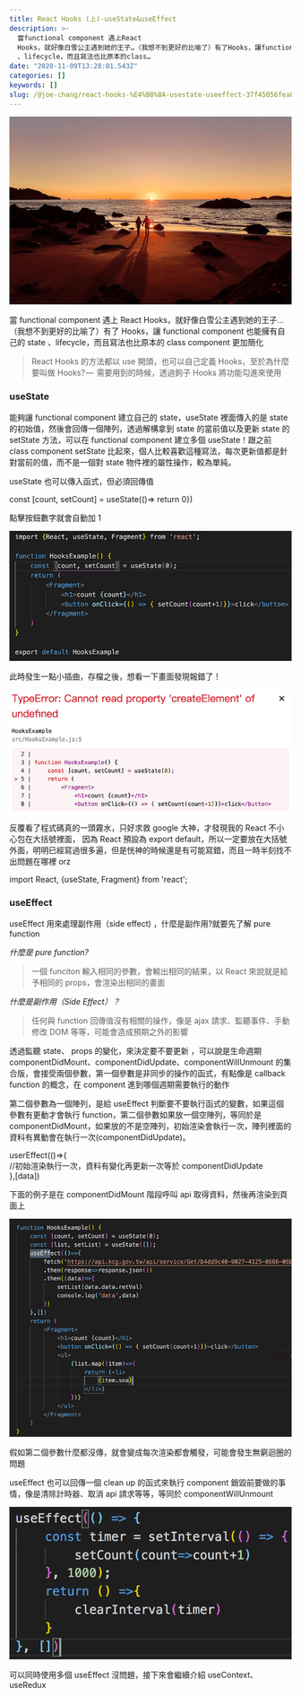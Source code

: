 ```yaml
---
title: React Hooks (上)-useState&useEffect
description: >-
  當functional component 遇上React
  Hooks，就好像白雪公主遇到她的王子…（我想不到更好的比喻了）有了Hooks，讓functional component也能擁有自己的state
  、lifecycle，而且寫法也比原本的class…
date: "2020-11-09T13:28:01.543Z"
categories: []
keywords: []
slug: /@joe-chang/react-hooks-%E4%B8%8A-usestate-useeffect-37f45056fea8
---
```


![](./img/1__ZlQRKw8P3OGk9zM6HIi7uQ.jpeg)

當 functional component 遇上 React Hooks，就好像白雪公主遇到她的王子…（我想不到更好的比喻了）有了 Hooks，讓 functional component 也能擁有自己的 state 、lifecycle，而且寫法也比原本的 class component 更加簡化

> React Hooks 的方法都以 use 開頭，也可以自己定義 Hooks，至於為什麼要叫做 Hooks? —  需要用到的時候，透過鉤子 Hooks 將功能勾進來使用

### useState

能夠讓 functional component 建立自己的 state，useState 裡面傳入的是 state 的初始值，然後會回傳一個陣列，透過解構拿到 state 的當前值以及更新 state 的 setState 方法，可以在 functional component 建立多個 useState！跟之前 class component setState 比起來，個人比較喜歡這種寫法，每次更新值都是針對當前的值，而不是一個對 state 物件裡的屬性操作，較為單純。

useState 也可以傳入函式，但必須回傳值

const \[count, setCount\] = useState(()=> return 0})

點擊按鈕數字就會自動加 1

![](./img/1__QnP3KNvuZL__1Er2gXNTWXA.png)

此時發生一點小插曲，存檔之後，想看一下畫面發現報錯了！

![](./img/1__TyaBaxTdi1kXmAqYqsiFbA.png)

反覆看了程式碼真的一頭霧水，只好求救 google 大神，才發現我的 React 不小心包在大括號裡面， 因為 React 預設為 export default，所以一定要放在大括號外面，明明已經寫過很多遍，但是恍神的時候還是有可能寫錯，而且一時半刻找不出問題在哪裡 orz

import React, {useState, Fragment} from 'react';

### useEffect

useEffect 用來處理副作用（side effect) ，什麼是副作用?就要先了解 pure function

_什麼是 pure function?_

> 一個 funciton 輸入相同的參數，會輸出相同的結果，以 React 來說就是給予相同的 props，會渲染出相同的畫面

_什麼是副作用（Side Effect）？_

> 任何與 function 回傳值沒有相關的操作，像是 ajax 請求、監聽事件、手動修改 DOM 等等，可能會造成預期之外的影響

透過監聽 state、 props 的變化，來決定要不要更新 ，可以說是生命週期 componentDidMount、componentDidUpdate、componentWillUnmount 的集合版，會接受兩個參數，第一個參數是非同步的操作的函式，有點像是 callback function 的概念，在 component 進到哪個週期需要執行的動作

第二個參數為一個陣列，是給 useEffect 判斷要不要執行函式的變數，如果這個參數有更動才會執行 function，第二個參數如果放一個空陣列，等同於是 componentDidMount，如果放的不是空陣列，初始渲染會執行一次，陣列裡面的資料有異動會在執行一次(componentDidUpdate)。

userEffect(()=>{  
//初始渲染執行一次，資料有變化再更新一次等於 componentDidUpdate  
},\[data\])

下面的例子是在 componentDidMount 階段呼叫 api 取得資料，然後再渲染到頁面上

![](./img/1__QS8tdBgnabNnzeFMGTriaQ.png)

假如第二個參數什麼都沒傳，就會變成每次渲染都會觸發，可能會發生無窮迴圈的問題

useEffect 也可以回傳一個 clean up 的函式來執行 component 銷毀前要做的事情，像是清除計時器、取消 api 請求等等，等同於 componentWillUnmount

![](./img/1__k__g__WwyntKAwbnzuNRACpQ.png)

可以同時使用多個 useEffect 沒問題，接下來會繼續介紹 useContext、useRedux
